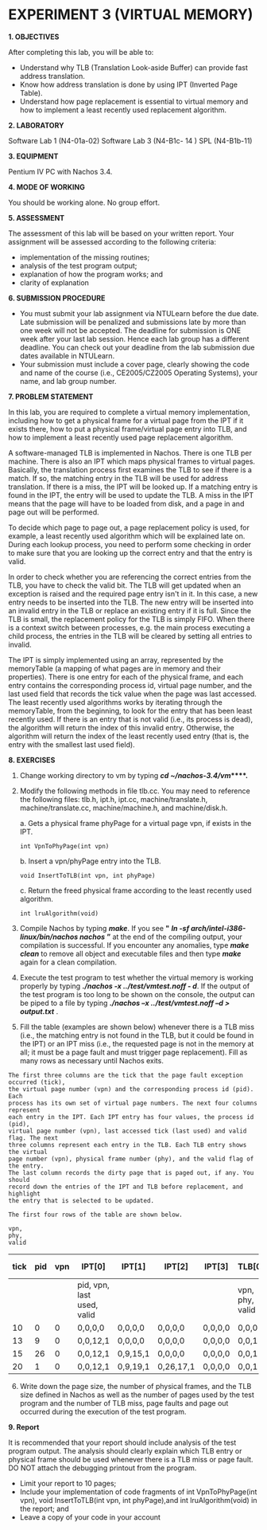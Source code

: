 # EXPERIMENT 3 (VIRTUAL MEMORY)

**1. OBJECTIVES** 

After completing this lab, you will be able to:
- Understand why TLB (Translation Look-aside Buffer) can provide fast address
    translation.
- Know how address translation is done by using IPT (Inverted Page Table).
- Understand how page replacement is essential to virtual memory and how to
    implement a least recently used replacement algorithm.

**2. LABORATORY**

Software Lab 1 (N4-01a-02)
Software Lab 3 (N4-B1c- 14 )
SPL (N4-B1b-11)

**3. EQUIPMENT**

Pentium IV PC with Nachos 3.4.

**4. MODE OF WORKING**

You should be working alone. No group effort.

**5. ASSESSMENT**

The assessment of this lab will be based on your written report. Your assignment will
be assessed according to the following criteria:

- implementation of the missing routines;
- analysis of the test program output;
- explanation of how the program works; and
- clarity of explanation

**6. SUBMISSION PROCEDURE**
- You must submit your lab assignment via NTULearn before the due date. Late
submission will be penalized and submissions late by more than one week will not be
accepted. The deadline for submission is ONE week after your last lab session.
Hence each lab group has a different deadline. You can check out your deadline from
the lab submission due dates available in NTULearn.
- Your submission must include a cover page, clearly showing the code and name of
the course (i.e., CE2005/CZ2005 Operating Systems), your name, and lab group
number.

**7. PROBLEM STATEMENT**

In this lab, you are required to complete a virtual memory implementation, including
how to get a physical frame for a virtual page from the IPT if it exists there, how to put
a physical frame/virtual page entry into TLB, and how to implement a least recently
used page replacement algorithm.

A software-managed TLB is implemented in Nachos. There is one TLB per machine.
There is also an IPT which maps physical frames to virtual pages. Basically, the
translation process first examines the TLB to see if there is a match. If so, the
matching entry in the TLB will be used for address translation. If there is a miss, the
IPT will be looked up. If a matching entry is found in the IPT, the entry will be used to
update the TLB. A miss in the IPT means that the page will have to be loaded from
disk, and a page in and page out will be performed.

To decide which page to page out, a page replacement policy is used, for example, a
least recently used algorithm which will be explained late on. During each lookup
process, you need to perform some checking in order to make sure that you are
looking up the correct entry and that the entry is valid.

In order to check whether you are referencing the correct entries from the TLB, you
have to check the valid bit. The TLB will get updated when an exception is raised and
the required page entry isn't in it. In this case, a new entry needs to be inserted into
the TLB. The new entry will be inserted into an invalid entry in the TLB or replace an
existing entry if it is full. Since the TLB is small, the replacement policy for the TLB is
simply FIFO. When there is a context switch between processes, e.g. the main
process executing a child process, the entries in the TLB will be cleared by setting all
entries to invalid.

The IPT is simply implemented using an array, represented by the memoryTable (a
mapping of what pages are in memory and their properties). There is one entry for
each of the physical frame, and each entry contains the corresponding process id,
virtual page number, and the last used field that records the tick value when the page
was last accessed. The least recently used algorithms works by iterating through the
memoryTable, from the beginning, to look for the entry that has been least recently
used. If there is an entry that is not valid (i.e., its process is dead), the algorithm will
return the index of this invalid entry. Otherwise, the algorithm will return the index of
the least recently used entry (that is, the entry with the smallest last used field).

**8. EXERCISES**

1. Change working directory to vm by typing **_cd ~/nachos-3.4/vm_****.**

2. Modify the following methods in file tlb.cc. You may need to reference the
       following files: tlb.h, ipt.h, ipt.cc, machine/translate.h,
       machine/translate.cc, machine/machine.h, and machine/disk.h.


    a. Gets a physical frame phyPage for a virtual page vpn, if exists in the IPT.
    ```
    int VpnToPhyPage(int vpn) 
    ```
    b. Insert a vpn/phyPage entry into the TLB.
    ```
    void InsertToTLB(int vpn, int phyPage) 
    ```
    c. Return the freed physical frame according to the least recently used algorithm.
    ```
    int lruAlgorithm(void)
    ```
3. Compile Nachos by typing **_make_**. If you see **"** **_ln -sf arch/intel-i386-_**
    **_linux/bin/nachos nachos_** **”** at the end of the compiling output, your
    compilation is successful. If you encounter any anomalies, type **_make clean_** to
    remove all object and executable files and then type **_make_** again for a clean
    compilation.


4. Execute the test program to test whether the virtual memory is working properly
    by typing **_./nachos -x ../test/vmtest.noff - d_**. If the output of the test
    program is too long to be shown on the console, the output can be piped to a file
    by typing **_./nachos –x ../test/vmtest.noff –d > output.txt_** .	
5. Fill the table (examples are shown below) whenever there is a TLB miss (i.e., the
    matching entry is not found in the TLB, but it could be found in the IPT) or an IPT
    miss (i.e., the requested page is not in the memory at all; it must be a page fault
    and must trigger page replacement). Fill as many rows as necessary until Nachos
    exits.

```
The first three columns are the tick that the page fault exception occurred (tick),
the virtual page number (vpn) and the corresponding process id (pid). Each
process has its own set of virtual page numbers. The next four columns represent
each entry in the IPT. Each IPT entry has four values, the process id (pid),
virtual page number (vpn), last accessed tick (last used) and valid flag. The next
three columns represent each entry in the TLB. Each TLB entry shows the virtual
page number (vpn), physical frame number (phy), and the valid flag of the entry.
The last column records the dirty page that is paged out, if any. You should
record down the entries of the IPT and TLB before replacement, and highlight
the entry that is selected to be updated.
```
```
The first four rows of the table are shown below.
```


```
vpn,
phy,
valid
```
| tick | pid | vpn | IPT[0] | IPT[1] | IPT[2] | IPT[3] | TLB[0] | TLB[1] | TLB[2] | Page Out |
| --- | --- | --- | --- | --- | --- | --- | --- | --- | --- | --- | 
|   |   |   | pid, vpn, last used, valid | | | | vpn, phy, valid| | | |
| 10 | 0 | 0 | 0,0,0,0 | 0,0,0,0 | 0,0,0,0 | 0,0,0,0 | 0,0,0 | 0,0,0 | 0,0,0 | |
| 13 | 9 | 0 | 0,0,12,1 | 0,0,0,0| 0,0,0,0| 0,0,0,0| 0,0,1| 0,0,0| 0,0,0| |
| 15 | 26 | 0 | 0,0,12,1 | 0,9,15,1 | 0,0,0,0 | 0,0,0,0 | 0,0,1 | 9,1,1 | 0,0,0 | |
| 20 | 1 | 0 | 0,0,12,1 | 0,9,19,1 | 0,26,17,1 | 0,0,0,0| 0,0,1| 9,1,1| 26,2,1| |



6. Write down the page size, the number of physical frames, and the TLB size
    defined in Nachos as well as the number of pages used by the test program and
    the number of TLB miss, page faults and page out occurred during the execution
    of the test program.
    
**9. Report**

It is recommended that your report should include analysis of the test program output.
The analysis should clearly explain which TLB entry or physical frame should be used
whenever there is a TLB miss or page fault. DO NOT attach the debugging printout
from the program.

- Limit your report to 10 pages;
- Include your implementation of code fragments of int VpnToPhyPage(int
    vpn), void InsertToTLB(int vpn, int phyPage),and int
    lruAlgorithm(void) in the report; and
- Leave a copy of your code in your account


